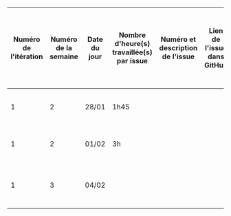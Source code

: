 ﻿| Numéro de l'itération | Numéro de la semaine | Date du jour | Nombre d'heure(s) travaillée(s) par issue | Numéro et description de l'issue | Lien de l'issue dans GitHub | Liste des commentaires pertinents dans les commits de l'issue | Un lien cliquable vers la page en ligne ou le document dans GitHub |
|-----------------------|----------------------|--------------|-------------------------------------|----------------------------------|-----------------------------|---------------------------------------------------------------|--------------------------------------------------------------------|
|               1        |               2       |         28/01     |                 1h45                    |                                  |                             |          Création des maquettes des pages "Paiement" et "Boutique"                                              |                                                                    |
|               1        |            2          |      01/02        |                 3h                    |                                  |                             |            Création de la sidebar_right qui est la sidebar_utilisateur                        |                                                                    |
|               1        |            3          |     04/02         |                                     |                                  |                             |              Création de l'architecture de la BD avec un diagramme de classes                                |                                                                    |
